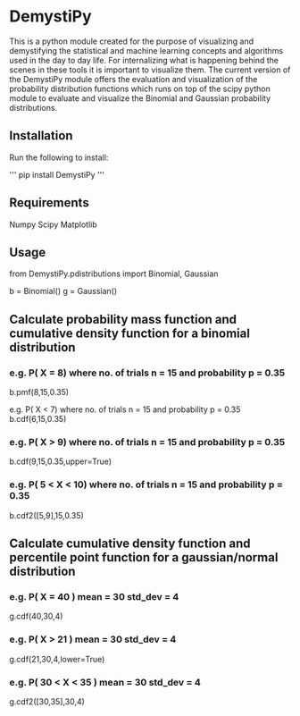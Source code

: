 # DemystiPy

This is a python module created for the purpose of visualizing and demystifying the statistical and machine learning concepts and algorithms used in the day to day life. For internalizing what is happening behind the scenes in these tools it is important to visualize them. The current version of the DemystiPy module offers the evaluation and visualization of the probability distribution functions which runs on top of the scipy python module to evaluate and visualize the Binomial and Gaussian probability distributions. 

## Installation

Run the following to install:

'''
pip install DemystiPy
'''

## Requirements

Numpy
Scipy
Matplotlib

## Usage

from DemystiPy.pdistributions import Binomial, Gaussian

b = Binomial()
g = Gaussian()

## Calculate probability mass function and cumulative density function for a binomial distribution
### e.g. P( X = 8) where no. of trials n = 15 and probability p = 0.35
b.pmf(8,15,0.35) 

e.g. P( X < 7) where no. of trials n = 15 and probability p = 0.35
b.cdf(6,15,0.35)

### e.g. P( X > 9) where no. of trials n = 15 and probability p = 0.35
b.cdf(9,15,0.35,upper=True)

### e.g. P( 5 < X < 10) where no. of trials n = 15 and probability p = 0.35
b.cdf2([5,9],15,0.35)

## Calculate cumulative density function and percentile point function for a gaussian/normal distribution
### e.g. P( X = 40 ) mean = 30 std_dev = 4
g.cdf(40,30,4)

### e.g. P( X > 21 ) mean = 30 std_dev = 4
g.cdf(21,30,4,lower=True)

### e.g. P( 30 < X < 35 ) mean = 30 std_dev = 4
g.cdf2([30,35],30,4)
